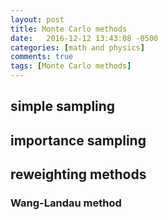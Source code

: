 ```yaml
---
layout: post
title: Monte Carlo methods
date:   2016-12-12 13:43:08 -0500
categories: [math and physics]
comments: true
tags: [Monte Carlo methods]
---
```


## simple sampling

## importance sampling

## reweighting methods


### Wang-Landau method
